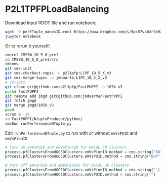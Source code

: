 # P2L1TPFPLoadBalancing

Download input ROOT file and run notebook:
```bash
wget -O perfTuple_manosID.root https://www.dropbox.com/s/5pc87vab3r7o92k/perfTuple_manosID.root?dl=1
jupyter notebook
```

Or to rerun it yourself:
```bash
cmsrel CMSSW_10_5_0_pre1
cd CMSSW_10_5_0_pre1/src
cmsenv
git cms-init
git cms-checkout-topic -u p2l1pfp:L1PF_10_5_X_v3
git cms-merge-topic -u jmduarte:L1PF_10_5_X_v3
# scripts
git clone git@github.com:p2l1pfp/FastPUPPI -b 105X_v3
pushd FastPUPPI
git remote add jmgd git@github.com:jmduarte/FastPUPPI
git fetch jmgd
git merge jmgd/105X_v3
popd
scram b -j8
cd FastPUPPI/NtupleProducer/python/
cmsRun runPerformanceNTuple.py
```

Edit `runPerformanceNTuple.py` to run with or without `emVsPUID` and `emVsPionID`:
```python
# turn on emVsPUID and emVsPionID for HGCAL 3D clusters
process.pfClustersFromHGC3DClusters.emVsPionID.method = cms.string("BDT")
process.pfClustersFromHGC3DClusters.emVsPUID.method = cms.string("BDT")
```

```python
# turn off emVsPUID and emVsPionID for HGCAL 3D clusters
process.pfClustersFromHGC3DClusters.emVsPionID.method = cms.string("")
process.pfClustersFromHGC3DClusters.emVsPUID.method = cms.string("")
```
